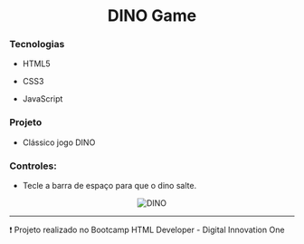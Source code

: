# <div align="center"> DINO Game </div>


### Tecnologias

- HTML5

- CSS3

- JavaScript


### Projeto

- Clássico jogo DINO
 

### Controles:

- Tecle a barra de espaço para que o dino salte.

<div align="center">

![DINO](https://user-images.githubusercontent.com/69488783/109193641-5a9d3d80-7777-11eb-9247-c7b617ce7959.png)

</div>

 <hr>
 
 :heavy_exclamation_mark: Projeto realizado no Bootcamp HTML Developer - Digital Innovation One
